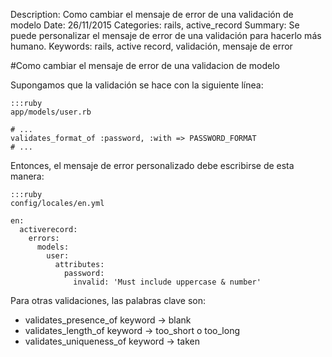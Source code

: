 Description: Como cambiar el mensaje de error de una validación de modelo
Date: 26/11/2015
Categories: rails, active_record
Summary: Se puede personalizar el mensaje de error de una validación para hacerlo más humano.
Keywords: rails, active record, validación, mensaje de error

#Como cambiar el mensaje de error de una validacion de modelo


Supongamos que la validación se hace con la siguiente línea:

    :::ruby
    app/models/user.rb

    # ...
    validates_format_of :password, :with => PASSWORD_FORMAT
    # ...

Entonces, el mensaje de error personalizado debe escribirse de esta manera:

    :::ruby
    config/locales/en.yml

    en:
      activerecord:
        errors:
          models:
            user:
              attributes:
                password:
                  invalid: 'Must include uppercase & number'

Para otras validaciones, las palabras clave son:

- validates_presence_of keyword    ->  blank
- validates_length_of keyword      ->  too_short o too_long
- validates_uniqueness_of keyword  ->  taken

